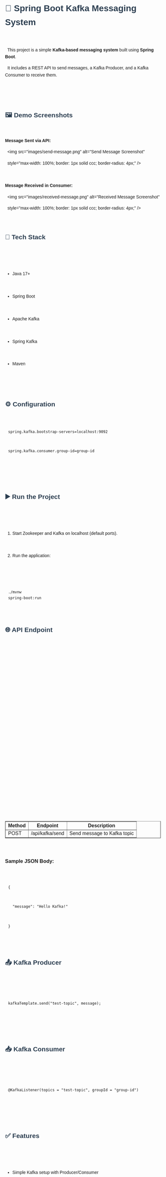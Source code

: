  <!DOCTYPE html>

 <html lang="en">

 <head>

 &nbsp; <meta charset="UTF-8">

 &nbsp; <title>Spring Boot Kafka Messaging System</title>

 </head>

 <body style="font-family: Arial, sans-serif; line-height: 1.6; margin: 40px;">



 <h1 style="color: 2c3e50;">📨 Spring Boot Kafka Messaging System</h1>

 

 &nbsp; <p>

 &nbsp;   This project is a simple <strong>Kafka-based messaging system</strong> built using <strong>Spring Boot</strong>.

 &nbsp;   It includes a REST API to send messages, a Kafka Producer, and a Kafka Consumer to receive them.

 &nbsp; </p>

 

 &nbsp; <h2 style="color: 2c3e50;">🖼️ Demo Screenshots</h2>

 

 &nbsp; <p><strong>Message Sent via API:</strong></p>

 &nbsp; <img src="images/send-message.png" alt="Send Message Screenshot"

 &nbsp;      style="max-width: 100%; border: 1px solid ccc; border-radius: 4px;" />

 

 &nbsp; <p><strong>Message Received in Consumer:</strong></p>

 &nbsp; <img src="images/received-message.png" alt="Received Message Screenshot"

 &nbsp;      style="max-width: 100%; border: 1px solid ccc; border-radius: 4px;" />

 

 &nbsp; <h2 style="color: 2c3e50;">🧱 Tech Stack</h2>

 &nbsp; <ul>

 &nbsp;   <li>Java 17+</li>

 &nbsp;   <li>Spring Boot</li>

 &nbsp;   <li>Apache Kafka</li>

 &nbsp;   <li>Spring Kafka</li>

 &nbsp;   <li>Maven</li>

 &nbsp; </ul>

 

 &nbsp; <h2 style="color: 2c3e50;">⚙️ Configuration</h2>

 &nbsp; <pre style="background: f4f4f4; padding: 10px; border-radius: 5px;"><code>spring.kafka.bootstrap-servers=localhost:9092

 spring.kafka.consumer.group-id=group-id

 </code></pre>

 

 &nbsp; <h2 style="color: 2c3e50;">▶️ Run the Project</h2>

 &nbsp; <ol>

 &nbsp;   <li>Start Zookeeper and Kafka on localhost (default ports).</li>

 &nbsp;   <li>Run the application:</li>

 &nbsp; </ol>

 &nbsp; <pre style="background: f4f4f4; padding: 10px; border-radius: 5px;"><code>./mvnw spring-boot:run</code></pre>

 

 &nbsp; <h2 style="color: 2c3e50;">🌐 API Endpoint</h2>

 &nbsp; <table border="1" cellpadding="8">

 &nbsp;   <thead>

 &nbsp;     <tr>

 &nbsp;       <th>Method</th>

 &nbsp;       <th>Endpoint</th>

 &nbsp;       <th>Description</th>

 &nbsp;     </tr>

 &nbsp;   </thead>

 &nbsp;   <tbody>

 &nbsp;     <tr>

 &nbsp;       <td>POST</td>

 &nbsp;       <td>/api/kafka/send</td>

 &nbsp;       <td>Send message to Kafka topic</td>

 &nbsp;     </tr>

 &nbsp;   </tbody>

 &nbsp; </table>

 

 &nbsp; <h3>Sample JSON Body:</h3>

 &nbsp; <pre style="background: f4f4f4; padding: 10px; border-radius: 5px;"><code>{

 &nbsp; "message": "Hello Kafka!"

 }</code></pre>

 

 &nbsp; <h2 style="color: 2c3e50;">📤 Kafka Producer</h2>

 &nbsp; <pre style="background: f4f4f4; padding: 10px; border-radius: 5px;"><code>

 kafkaTemplate.send("test-topic", message);

 </code></pre>

 

 &nbsp; <h2 style="color: 2c3e50;">📥 Kafka Consumer</h2>

 &nbsp; <pre style="background: f4f4f4; padding: 10px; border-radius: 5px;"><code>

 @KafkaListener(topics = "test-topic", groupId = "group-id")

 </code></pre>

 

 &nbsp; <h2 style="color: 2c3e50;">✅ Features</h2>

 &nbsp; <ul>

 &nbsp;   <li>Simple Kafka setup with Producer/Consumer</li>

 &nbsp;   <li>REST API integration</li>

 &nbsp;   <li>Extensible for real-time systems</li>

 &nbsp; </ul>

 

 &nbsp; <h2 style="color: 2c3e50;">📜 License</h2>

 &nbsp; <p>MIT License</p>

 

 </body>

 </html>



